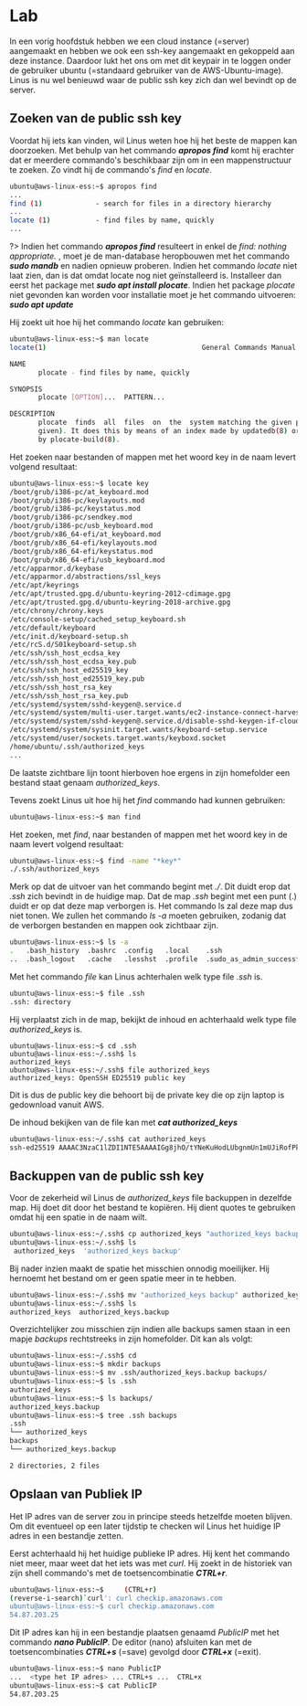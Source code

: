 # Lab <!-- {docsify-ignore} --> 




In een vorig hoofdstuk hebben we een cloud instance (=server) aangemaakt en hebben we ook een ssh-key aangemaakt en gekoppeld aan deze instance. Daardoor lukt het ons om met dit keypair in te loggen onder de gebruiker ubuntu (=standaard gebruiker van de AWS-Ubuntu-image). Linus is nu wel benieuwd waar de public ssh key zich dan wel bevindt op de server. 

## Zoeken van de public ssh key 

Voordat hij iets kan vinden, wil Linus weten hoe hij het beste de mappen kan doorzoeken. Met behulp van het commando ***apropos find*** komt hij erachter dat er meerdere commando's beschikbaar zijn om in een mappenstructuur te zoeken. Zo vindt hij de commando's  *find* en *locate*.

```bash
ubuntu@aws-linux-ess:~$ apropos find
...
find (1)             - search for files in a directory hierarchy
...
locate (1)           - find files by name, quickly
...
```





?> <i class="fa-solid fa-circle-info"></i> Indien het commando ***apropos find*** resulteert in enkel de  *find: nothing appropriate.*  , moet je de man-database heropbouwen met het commando ***sudo mandb*** en nadien opnieuw proberen. Indien het commando *locate*  niet laat zien, dan is dat omdat locate nog niet geïnstalleerd is. Installeer dan eerst het package met ***sudo apt install plocate***.  Indien het package *plocate*  niet gevonden kan worden voor installatie moet je het commando uitvoeren: ***sudo apt update***





Hij zoekt uit hoe hij het commando *locate* kan gebruiken: 

```bash
ubuntu@aws-linux-ess:~$ man locate
locate(1)                                      General Commands Manual                                      locate(1)

NAME
       plocate - find files by name, quickly

SYNOPSIS
       plocate [OPTION]...  PATTERN...

DESCRIPTION
       plocate  finds  all  files  on  the  system matching the given pattern (or all of the patterns if multiple are
       given). It does this by means of an index made by updatedb(8) or (less commonly) converted from another  index
       by plocate-build(8).
```

Het zoeken naar bestanden of mappen met het woord key in de naam levert volgend resultaat: 

```bash
ubuntu@aws-linux-ess:~$ locate key
/boot/grub/i386-pc/at_keyboard.mod
/boot/grub/i386-pc/keylayouts.mod
/boot/grub/i386-pc/keystatus.mod
/boot/grub/i386-pc/sendkey.mod
/boot/grub/i386-pc/usb_keyboard.mod
/boot/grub/x86_64-efi/at_keyboard.mod
/boot/grub/x86_64-efi/keylayouts.mod
/boot/grub/x86_64-efi/keystatus.mod
/boot/grub/x86_64-efi/usb_keyboard.mod
/etc/apparmor.d/keybase
/etc/apparmor.d/abstractions/ssl_keys
/etc/apt/keyrings
/etc/apt/trusted.gpg.d/ubuntu-keyring-2012-cdimage.gpg
/etc/apt/trusted.gpg.d/ubuntu-keyring-2018-archive.gpg
/etc/chrony/chrony.keys
/etc/console-setup/cached_setup_keyboard.sh
/etc/default/keyboard
/etc/init.d/keyboard-setup.sh
/etc/rcS.d/S01keyboard-setup.sh
/etc/ssh/ssh_host_ecdsa_key
/etc/ssh/ssh_host_ecdsa_key.pub
/etc/ssh/ssh_host_ed25519_key
/etc/ssh/ssh_host_ed25519_key.pub
/etc/ssh/ssh_host_rsa_key
/etc/ssh/ssh_host_rsa_key.pub
/etc/systemd/system/sshd-keygen@.service.d
/etc/systemd/system/multi-user.target.wants/ec2-instance-connect-harvest-hostkeys.service
/etc/systemd/system/sshd-keygen@.service.d/disable-sshd-keygen-if-cloud-init-active.conf
/etc/systemd/system/sysinit.target.wants/keyboard-setup.service
/etc/systemd/user/sockets.target.wants/keyboxd.socket
/home/ubuntu/.ssh/authorized_keys
...
```

De laatste zichtbare lijn toont hierboven hoe ergens in zijn homefolder een bestand staat genaam *authorized_keys*.



Tevens zoekt Linus uit hoe hij het *find* commando had kunnen gebruiken:

```bash
ubuntu@aws-linux-ess:~$ man find
```



Het zoeken, met *find*, naar bestanden of mappen met het woord key in de naam levert volgend resultaat:  

```bash
ubuntu@aws-linux-ess:~$ find -name "*key*"
./.ssh/authorized_keys
```


Merk op dat de uitvoer van het commando begint met *./*. Dit duidt erop dat *.ssh* zich bevindt in de huidige map. Dat de map *.ssh* begint met een punt (.) duidt er op dat deze map verborgen is. Het commando ls zal deze map dus niet tonen. We zullen het commando *ls -a* moeten gebruiken, zodanig dat de verborgen bestanden en mappen ook zichtbaar zijn.  

```bash
ubuntu@aws-linux-ess:~$ ls -a
.   .bash_history  .bashrc  .config   .local    .ssh
..  .bash_logout   .cache   .lesshst  .profile  .sudo_as_admin_successful
```

 

Met het commando *file* kan Linus achterhalen welk type file *.ssh* is.

```bash
ubuntu@aws-linux-ess:~$ file .ssh
.ssh: directory
```



Hij verplaatst zich in de map, bekijkt de inhoud en achterhaald welk type file *authorized_keys* is.

```
ubuntu@aws-linux-ess:~$ cd .ssh
ubuntu@aws-linux-ess:~/.ssh$ ls
authorized_keys
ubuntu@aws-linux-ess:~/.ssh$ file authorized_keys
authorized_keys: OpenSSH ED25519 public key
```

Dit is dus de public key die behoort bij de private key die op zijn laptop is gedownload vanuit AWS.



De inhoud bekijken van de file kan met ***cat authorized_keys***

```bash
ubuntu@aws-linux-ess:~/.ssh$ cat authorized_keys
ssh-ed25519 AAAAC3NzaC1lZDI1NTE5AAAAIGg8jhO/tYNeKuHodLUbgnmUn1mUJiRofPkWWWf17Mnp gert-key
```



## Backuppen van de public ssh key 

Voor de zekerheid wil Linus de *authorized_keys* file backuppen in dezelfde map. Hij doet dit door het bestand te kopiëren. Hij dient quotes te gebruiken omdat hij een spatie in de naam wilt.

```bash
ubuntu@aws-linux-ess:~/.ssh$ cp authorized_keys "authorized_keys backup"
ubuntu@aws-linux-ess:~/.ssh$ ls
 authorized_keys  'authorized_keys backup'
```



Bij nader inzien maakt de spatie het misschien onnodig moeilijker. Hij hernoemt het bestand om er geen spatie meer in te hebben.

```bash
ubuntu@aws-linux-ess:~/.ssh$ mv "authorized_keys backup" authorized_keys.backup
ubuntu@aws-linux-ess:~/.ssh$ ls
authorized_keys  authorized_keys.backup
```



Overzichtelijker zou misschien zijn indien alle backups samen staan in een mapje *backups* rechtstreeks in zijn homefolder. Dit kan als volgt:

```bash
ubuntu@aws-linux-ess:~/.ssh$ cd
ubuntu@aws-linux-ess:~$ mkdir backups
ubuntu@aws-linux-ess:~$ mv .ssh/authorized_keys.backup backups/
ubuntu@aws-linux-ess:~$ ls .ssh
authorized_keys
ubuntu@aws-linux-ess:~$ ls backups/
authorized_keys.backup
ubuntu@aws-linux-ess:~$ tree .ssh backups
.ssh
└── authorized_keys
backups
└── authorized_keys.backup

2 directories, 2 files
```



## Opslaan van Publiek IP 

Het IP adres van de server zou in principe steeds hetzelfde moeten blijven. Om dit eventueel op een later tijdstip te checken wil Linus het huidige IP adres in een bestandje zetten.

Eerst achterhaald hij het huidige publieke IP adres. Hij kent het commando niet meer, maar weet dat het iets was met *curl*. Hij zoekt in de historiek van zijn shell commando's met de toetsencombinatie ***CTRL+r***. 

```bash
ubuntu@aws-linux-ess:~$     (CTRL+r)
(reverse-i-search)`curl': curl checkip.amazonaws.com
ubuntu@aws-linux-ess:~$ curl checkip.amazonaws.com
54.87.203.25
```



Dit IP adres kan hij in een bestandje plaatsen genaamd *PublicIP* met het commando ***nano PublicIP***.  De editor (nano) afsluiten kan met de toetsencombinaties ***CTRL+s*** (=save) gevolgd door ***CTRL+x*** (=exit).

```bash
ubuntu@aws-linux-ess:~$ nano PublicIP
...  <type het IP adres> ... CTRL+s ...  CTRL+x
ubuntu@aws-linux-ess:~$ cat PublicIP
54.87.203.25
```

